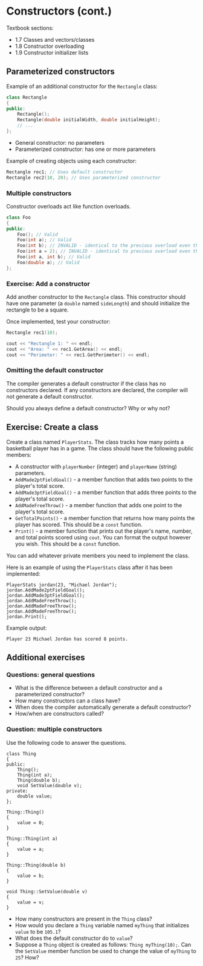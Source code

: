 # Constructors (cont.)

Textbook sections:

- 1.7 Classes and vectors/classes
- 1.8 Constructor overloading
- 1.9 Constructor initializer lists

## Parameterized constructors

Example of an additional constructor for the `Rectangle` class:

```cpp
class Rectangle
{
public:
    Rectangle();
    Rectangle(double initialWidth, double initialHeight);
    // ...
};
```

- General constructor: no parameters
- Parameterized constructor: has one or more parameters

Example of creating objects using each constructor:

```cpp
Rectangle rec1; // Uses default constructor
Rectangle rec2(10, 20); // Uses parameterized constructor
```

### Multiple constructors

Constructor overloads act like function overloads.

```cpp
class Foo
{
public:
    Foo(); // Valid
    Foo(int a); // Valid
    Foo(int b); // INVALID - identical to the previous overload even though variable name is different
    Foo(int a = 2); // INVALID - identical to previous overload even though there is a default value
    Foo(int a, int b); // Valid
    Foo(double a); // Valid
};
```

### Exercise: Add a constructor

Add another constructor to the `Rectangle` class. This constructor should have one parameter (a `double` named `sideLength`) and should initialize the rectangle to be a square.

Once implemented, test your constructor:

```cpp
Rectangle rec1(10);

cout << "Rectangle 1: " << endl;
cout << "Area: " << rec1.GetArea() << endl;
cout << "Perimeter: " << rec1.GetPerimeter() << endl;
```

### Omitting the default constructor

The compiler generates a default constructor if the class has no constructors declared. If any constructors are declared, the compiler will not generate a default constructor.

Should you always define a default constructor? Why or why not?

## Exercise: Create a class

Create a class named `PlayerStats`. The class tracks how many points a basketball player has in a game. The class should have the following public members:

- A constructor with `playerNumber` (integer) and `playerName` (string) parameters.
- `AddMade2ptFieldGoal()` - a member function that adds two points to the player's total score.
- `AddMade3ptFieldGoal()` - a member function that adds three points to the player's total score.
- `AddMadeFreeThrow()` - a member function that adds one point to the player's total score.
- `GetTotalPoints()` - a member function that returns how many points the player has scored. This should be a `const` function.
- `Print()` - a member function that prints out the player's name, number, and total points scored using `cout`. You can format the output however you wish. This should be a `const` function.

You can add whatever private members you need to implement the class.

Here is an example of using the `PlayerStats` class after it has been implemented:

```
PlayerStats jordan(23, "Michael Jordan");
jordan.AddMade2ptFieldGoal();
jordan.AddMade3ptFieldGoal();
jordan.AddMadeFreeThrow();
jordan.AddMadeFreeThrow();
jordan.AddMadeFreeThrow();
jordan.Print();
```

Example output:

```
Player 23 Michael Jordan has scored 8 points.
```

## Additional exercises

### Questions: general questions

- What is the difference between a default constructor and a parameterized constructor?
- How many constructors can a class have?
- When does the compiler automatically generate a default constructor?
- How/when are constructors called?

### Question: multiple constructors

Use the following code to answer the questions.

```
class Thing
{
public:
    Thing();
    Thing(int a);
    Thing(double b);
    void SetValue(double v);
private:
    double value;
};

Thing::Thing()
{
    value = 0;
}

Thing::Thing(int a)
{
    value = a;
}

Thing::Thing(double b)
{
    value = b;
}

void Thing::SetValue(double v)
{
    value = v;
}
```

- How many constructors are present in the `Thing` class?
- How would you declare a `Thing` variable named `myThing` that initializes `value` to be `105.1`?
- What does the default constructor do to `value`?
- Suppose a `Thing` object is created as follows: `Thing myThing(10);`. Can the `SetValue` member function be used to change the value of `myThing` to `25`? How?

